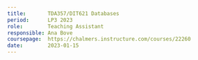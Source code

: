 ```yaml
---
title:       TDA357/DIT621 Databases
period:      LP3 2023
role:        Teaching Assistant
responsible: Ana Bove
coursepage:  https://chalmers.instructure.com/courses/22260
date:        2023-01-15
---
```


